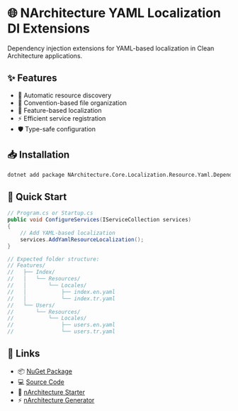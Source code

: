 # 🌐 NArchitecture YAML Localization DI Extensions

Dependency injection extensions for YAML-based localization in Clean Architecture applications.

## ✨ Features

- 🔄 Automatic resource discovery
- 📁 Convention-based file organization
- 🎯 Feature-based localization
- ⚡ Efficient service registration
- 🛡️ Type-safe configuration

## 📥 Installation

```bash
dotnet add package NArchitecture.Core.Localization.Resource.Yaml.DependencyInjection
```

## 🚦 Quick Start

```csharp
// Program.cs or Startup.cs
public void ConfigureServices(IServiceCollection services)
{
    // Add YAML-based localization
    services.AddYamlResourceLocalization();
}

// Expected folder structure:
// Features/
//   ├── Index/
//   │   └── Resources/
//   │       └── Locales/
//   │           ├── index.en.yaml
//   │           └── index.tr.yaml
//   └── Users/
//       └── Resources/
//           └── Locales/
//               ├── users.en.yaml
//               └── users.tr.yaml
```

## 🔗 Links

- 📦 [NuGet Package](https://www.nuget.org/packages/NArchitecture.Core.Localization.Resource.Yaml.DependencyInjection)
- 💻 [Source Code](https://github.com/kodlamaio-projects/nArchitecture.Core)
- 🚀 [nArchitecture Starter](https://github.com/kodlamaio-projects/nArchitecture)
- ⚡ [nArchitecture Generator](https://github.com/kodlamaio-projects/nArchitecture.Gen)
